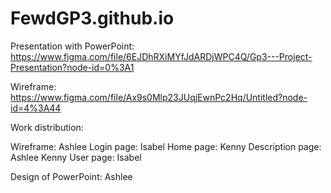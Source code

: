 # FewdGP3.github.io

Presentation with PowerPoint:
https://www.figma.com/file/6EJDhRXiMYfJdARDjWPC4Q/Gp3---Project-Presentation?node-id=0%3A1

Wireframe:
https://www.figma.com/file/Ax9s0Mlp23JUqjEwnPc2Hq/Untitled?node-id=4%3A44

Work distribution: 


Wireframe: Ashlee
Login page: Isabel
Home page: Kenny
Description page: Ashlee Kenny
User page: Isabel 

Design of PowerPoint: Ashlee
